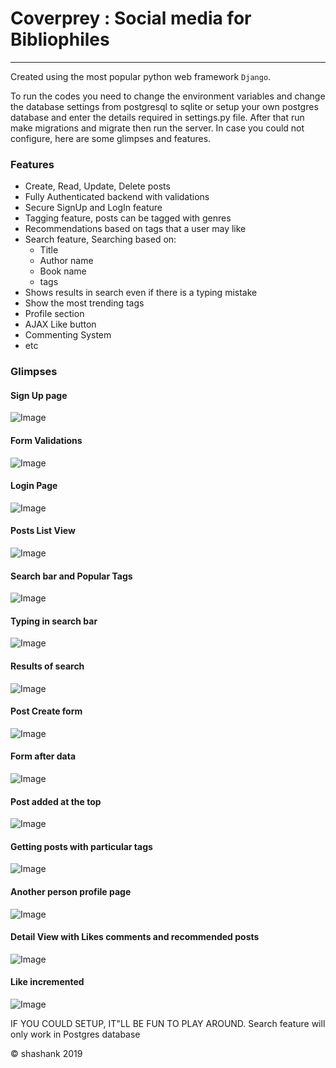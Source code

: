 <!-- Headings -->
# Coverprey : Social media for Bibliophiles
___

Created using the most popular python web framework ```Django```.


To run the codes you need to change the environment variables and change the database settings from postgresql to sqlite or setup your own postgres database and enter the details required in settings.py file. After that run make migrations and migrate then run the server. In case you could not configure, here are some glimpses and features.

### Features
* Create, Read, Update, Delete posts
* Fully Authenticated backend with validations
* Secure SignUp and LogIn feature
* Tagging feature, posts can be tagged with genres
* Recommendations based on tags that a user may like
* Search feature, Searching based on:
  * Title
  * Author name
  * Book name
  * tags
* Shows results in search even if there is a typing mistake
* Show the most trending tags
* Profile section 
* AJAX Like button
* Commenting System
* etc

### Glimpses


<!-- Images -->
#### Sign Up page
![Image](coverpreyimages/1.png)

#### Form Validations
![Image](coverpreyimages/2.png)

#### Login Page
![Image](coverpreyimages/3.png)

#### Posts List View
![Image](coverpreyimages/4.png)

#### Search bar and Popular Tags
![Image](coverpreyimages/5.png)

#### Typing in search bar
![Image](coverpreyimages/6.png)

#### Results of search
![Image](coverpreyimages/7.png)

#### Post Create form
![Image](coverpreyimages/8.png)

#### Form after data
![Image](coverpreyimages/9.png)

#### Post added at the top
![Image](coverpreyimages/10.png)

#### Getting posts with particular tags
![Image](coverpreyimages/11.png)

#### Another person profile page
![Image](coverpreyimages/12.png)

#### Detail View with Likes comments and recommended posts
![Image](coverpreyimages/13.png)

#### Like incremented
![Image](coverpreyimages/14.png)


IF YOU COULD SETUP, IT"LL BE FUN TO PLAY AROUND.
Search feature will only work in Postgres database

&copy; shashank 2019